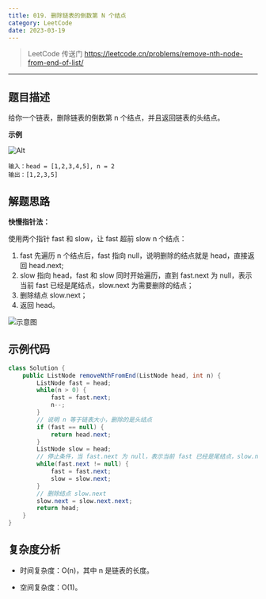 ```yaml
---
title: 019. 删除链表的倒数第 N 个结点
category: LeetCode
date: 2023-03-19
---
```


> LeetCode 传送门 https://leetcode.cn/problems/remove-nth-node-from-end-of-list/

---

## 题目描述 <Badge text="中等" type="warning"/>

给你一个链表，删除链表的倒数第 n 个结点，并且返回链表的头结点。

**示例**

![Alt](https://assets.leetcode.com/uploads/2020/10/03/remove_ex1.jpg)

```
输入：head = [1,2,3,4,5], n = 2
输出：[1,2,3,5]
```

## 解题思路

**快慢指针法：**

使用两个指针 fast 和 slow，让 fast 超前 slow n 个结点：
1. fast 先遍历 n 个结点后，fast 指向 null，说明删除的结点就是 head，直接返回 head.next;
2. slow 指向 head，fast 和 slow 同时开始遍历，直到 fast.next 为 null，表示当前 fast 已经是尾结点，slow.next 为需要删除的结点；
3. 删除结点 slow.next；
4. 返回 head。

![示意图](https://assets.leetcode-cn.com/solution-static/19/p3.png)

## 示例代码

```java
class Solution {
    public ListNode removeNthFromEnd(ListNode head, int n) {
        ListNode fast = head;
        while(n > 0) {
            fast = fast.next;
            n--;
        }
        // 说明 n 等于链表大小，删除的是头结点
        if (fast == null) {
            return head.next;
        }
        ListNode slow = head;
        // 停止条件，当 fast.next 为 null，表示当前 fast 已经是尾结点，slow.next 为需要删除的结点
        while(fast.next != null) {
            fast = fast.next;
            slow = slow.next;
        }
        // 删除结点 slow.next
        slow.next = slow.next.next;
        return head;
    }
}
```

## 复杂度分析

- 时间复杂度：O(n)，其中 n 是链表的长度。

- 空间复杂度：O(1)。